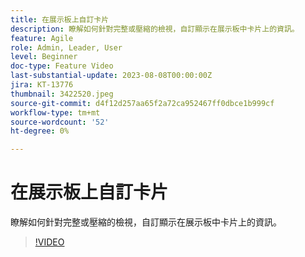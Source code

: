 ```yaml
---
title: 在展示板上自訂卡片
description: 瞭解如何針對完整或壓縮的檢視，自訂顯示在展示板中卡片上的資訊。
feature: Agile
role: Admin, Leader, User
level: Beginner
doc-type: Feature Video
last-substantial-update: 2023-08-08T00:00:00Z
jira: KT-13776
thumbnail: 3422520.jpeg
source-git-commit: d4f12d257aa65f2a72ca952467ff0dbce1b999cf
workflow-type: tm+mt
source-wordcount: '52'
ht-degree: 0%

---
```



# 在展示板上自訂卡片

瞭解如何針對完整或壓縮的檢視，自訂顯示在展示板中卡片上的資訊。

>[!VIDEO](https://video.tv.adobe.com/v/3422520/?learn=on)
